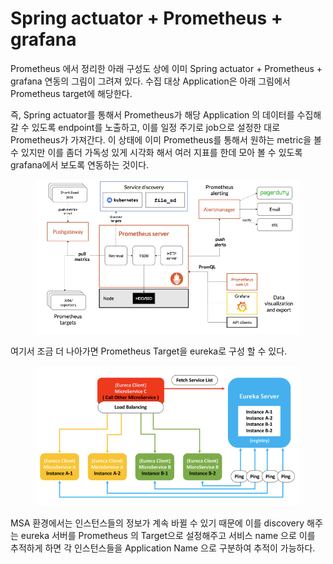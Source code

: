 # Spring actuator + Prometheus + grafana

Prometheus 에서 정리한 아래 구성도 상에 이미 Spring actuator + Prometheus + grafana 연동의 그림이 그려져 있다. 수집 대상 Application은 아래 그림에서 Prometheus target에 해당한다.

즉, Spring actuator를 통해서 Prometheus가 해당 Application 의 데이터를 수집해갈 수 있도록 endpoint를 노출하고, 이를 일정 주기로 job으로 설정한 대로 Prometheus가 가져간다. 이 상태에 이미 Prometheus를 통해서 원하는 metric을 볼 수 있지만 이를 좀더 가독성 있게 시각화 해서 여러 지표를 한데 모아 볼 수 있도록 grafana에서 보도록 연동하는 것이다.

<figure><img src="../../.gitbook/assets/image (55).png" alt=""><figcaption></figcaption></figure>

여기서 조금 더 나아가면 Prometheus Target을 eureka로 구성 할 수 있다.

<figure><img src="../../.gitbook/assets/image (47).png" alt=""><figcaption></figcaption></figure>

MSA 환경에서는 인스턴스들의 정보가 계속 바뀔 수 있기 때문에 이를 discovery 해주는 eureka 서버를 Prometheus 의 Target으로 설정해주고 서비스 name 으로 이를 추적하게 하면 각 인스턴스들을 Application Name 으로 구분하여 추적이 가능하다.
